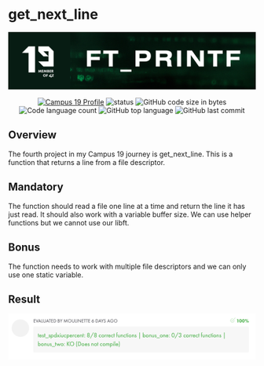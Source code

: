 # get_next_line
![ft_printf header](https://github.com/P-Claus/ft_printf/blob/main/subject/ft_printf_banner.png)

<p align='center'>
	<a href='https://profile.intra.42.fr/users/pclaus' target="_blank"><img alt="Campus 19 Profile" src="https://img.shields.io/badge/Campus%2019%20Profile-071C13" ></a>
<img alt="status" src="https://img.shields.io/badge/status-finished-success?color=071C13&style=flat-square"/>
<img alt="GitHub code size in bytes" src="https://img.shields.io/github/languages/code-size/P-Claus/get_next_line?color=071C13" />
	<img alt="Code language count" src="https://img.shields.io/github/languages/count/P-Claus/get_next_line?color=071C13" />
	<img alt="GitHub top language" src="https://img.shields.io/github/languages/top/P-Claus/get_next_line?color=071C13" />
	<img alt="GitHub last commit" src="https://img.shields.io/github/last-commit/P-Claus/get_next_line?color=071C13" />

	
</p>

## Overview
The fourth project in my Campus 19 journey is get_next_line. This is a function that returns a line from a file descriptor.

## Mandatory
The function should read a file one line at a time and return the line it has just read. It should also work with a variable buffer size. We  can use helper functions but we cannot use our libft.

## Bonus
The function needs to work with multiple file descriptors and we can only use one static variable.

## Result
![ft_printf header](https://github.com/P-Claus/ft_printf/blob/main/subject/ft_printf_eval)
